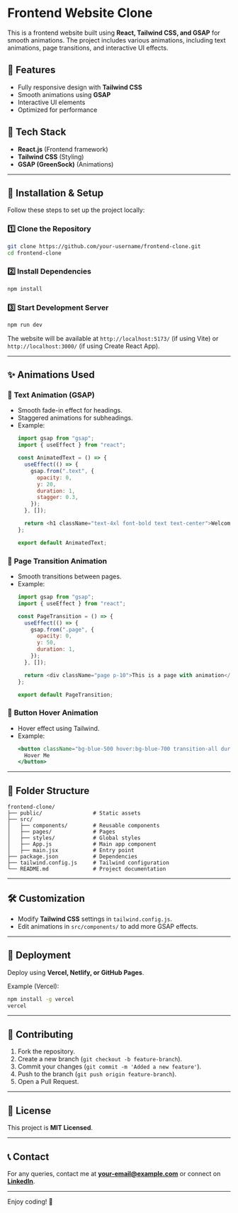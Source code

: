 # Frontend Website Clone

This is a frontend website built using **React, Tailwind CSS, and GSAP** for smooth animations. The project includes various animations, including text animations, page transitions, and interactive UI effects.

## 🚀 Features
- Fully responsive design with **Tailwind CSS**
- Smooth animations using **GSAP**
- Interactive UI elements
- Optimized for performance

## 📌 Tech Stack
- **React.js** (Frontend framework)
- **Tailwind CSS** (Styling)
- **GSAP (GreenSock)** (Animations)

---

## 🔧 Installation & Setup
Follow these steps to set up the project locally:

### 1️⃣ Clone the Repository
```sh
git clone https://github.com/your-username/frontend-clone.git
cd frontend-clone
```

### 2️⃣ Install Dependencies
```sh
npm install
```

### 3️⃣ Start Development Server
```sh
npm run dev
```
The website will be available at `http://localhost:5173/` (if using Vite) or `http://localhost:3000/` (if using Create React App).

---

## ✨ Animations Used

### 🔹 **Text Animation** (GSAP)
- Smooth fade-in effect for headings.
- Staggered animations for subheadings.
- Example:
  ```js
  import gsap from "gsap";
  import { useEffect } from "react";

  const AnimatedText = () => {
    useEffect(() => {
      gsap.from(".text", {
        opacity: 0,
        y: 20,
        duration: 1,
        stagger: 0.3,
      });
    }, []);

    return <h1 className="text-4xl font-bold text text-center">Welcome to My Website</h1>;
  };

  export default AnimatedText;
  ```

### 🔹 **Page Transition Animation**
- Smooth transitions between pages.
- Example:
  ```js
  import gsap from "gsap";
  import { useEffect } from "react";

  const PageTransition = () => {
    useEffect(() => {
      gsap.from(".page", {
        opacity: 0,
        y: 50,
        duration: 1,
      });
    }, []);

    return <div className="page p-10">This is a page with animation</div>;
  };

  export default PageTransition;
  ```

### 🔹 **Button Hover Animation**
- Hover effect using Tailwind.
- Example:
  ```jsx
  <button className="bg-blue-500 hover:bg-blue-700 transition-all duration-300 text-white font-bold py-2 px-4 rounded">
    Hover Me
  </button>
  ```

---

## 📂 Folder Structure
```
frontend-clone/
├── public/                # Static assets
├── src/
│   ├── components/        # Reusable components
│   ├── pages/             # Pages
│   ├── styles/            # Global styles
│   ├── App.js             # Main app component
│   ├── main.jsx           # Entry point
├── package.json           # Dependencies
├── tailwind.config.js     # Tailwind configuration
└── README.md              # Project documentation
```

---

## 🛠️ Customization
- Modify **Tailwind CSS** settings in `tailwind.config.js`.
- Edit animations in `src/components/` to add more GSAP effects.

---

## 🚀 Deployment
Deploy using **Vercel, Netlify, or GitHub Pages**.

Example (Vercel):
```sh
npm install -g vercel
vercel
```

---

## 🙌 Contributing
1. Fork the repository.
2. Create a new branch (`git checkout -b feature-branch`).
3. Commit your changes (`git commit -m 'Added a new feature'`).
4. Push to the branch (`git push origin feature-branch`).
5. Open a Pull Request.

---

## 📃 License
This project is **MIT Licensed**.

---

## 📞 Contact
For any queries, contact me at **your-email@example.com** or connect on **[LinkedIn](https://linkedin.com/in/your-profile)**.

---

Enjoy coding! 🚀

